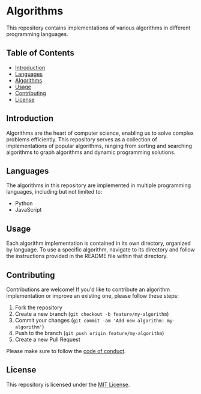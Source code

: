 # Algorithms

This repository contains implementations of various algorithms in different programming languages.

## Table of Contents

- [Introduction](#introduction)
- [Languages](#languages)
- [Algorithms](#algorithms)
- [Usage](#usage)
- [Contributing](#contributing)
- [License](#license)

## Introduction

Algorithms are the heart of computer science, enabling us to solve complex problems efficiently. This repository serves as a collection of implementations of popular algorithms, ranging from sorting and searching algorithms to graph algorithms and dynamic programming solutions.

## Languages

The algorithms in this repository are implemented in multiple programming languages, including but not limited to:

- Python
- JavaScript

## Usage

Each algorithm implementation is contained in its own directory, organized by language. To use a specific algorithm, navigate to its directory and follow the instructions provided in the README file within that directory.

## Contributing

Contributions are welcome! If you'd like to contribute an algorithm implementation or improve an existing one, please follow these steps:

1. Fork the repository
2. Create a new branch (`git checkout -b feature/my-algorithm`)
3. Commit your changes (`git commit -am 'Add new algorithm: my-algorithm'`)
4. Push to the branch (`git push origin feature/my-algorithm`)
5. Create a new Pull Request

Please make sure to follow the [code of conduct](CODE_OF_CONDUCT.md).

## License

This repository is licensed under the [MIT License](LICENSE).
